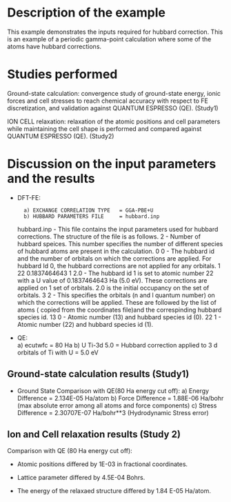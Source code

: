 Description of the example
==========================
This example demonstrates the inputs required for hubbard correction. This is an example of a periodic gamma-point calculation where some of the atoms have hubbard corrections.
 
Studies performed
=======================

Ground-state calculation: convergence study of ground-state energy, ionic forces and cell stresses to reach chemical accuracy with respect to FE discretization, and validation against QUANTUM ESPRESSO (QE). (Study1)

ION CELL relaxation: relaxation of the atomic positions and cell parameters while maintaining the cell shape is performed and compared against QUANTUM ESPRESSO (QE). (Study2) 

Discussion on the input parameters and the results
==================================================
* DFT-FE:

        a) EXCHANGE CORRELATION TYPE   = GGA-PBE+U
        b) HUBBARD PARAMETERS FILE     = hubbard.inp  

    hubbard.inp - This file contains the input parameters used for hubbard corrections. The structure of the file is as follows. 
   2 - Number of hubbard speices. This number specifies the number of different species of hubbard atoms are present in the calculation. 
   0 0 - The hubbard id and the number of orbitals on which the corrections are applied. For hubbard Id 0, the hubbard corrections are not applied for any orbitals. 
   1 22 0.1837464643 1 2.0 - The hubbard id 1 is set to atomic number 22 with a U value of 0.1837464643 Ha (5.0 eV). These corrections are applied on 1 set of orbitals. 2.0 is the initial occupancy on the set of orbitals.
   3 2 - This specifies the orbitals (n and l quantum number) on which the corrections will be applied.
   These are followed by the list of atoms  ( copied from the coordinates file)and the correspinding hubbard species id. 
   13 0 - Atomic number (13) and hubbard species id (0).
   22 1 - Atomic number (22) and hubbard species id (1). 
   
* QE:  
        a) ecutwfc                  = 80 Ha 
        b) U Ti-3d 5.0              = Hubbard correction applied to 3 d orbitals of Ti with U = 5.0 eV

Ground-state calculation results (Study1)
--------------------------------

* Ground State Comparison with QE(80 Ha energy cut off):
    a) Energy Difference = 2.134E-05 Ha/atom
    b) Force Difference = 1.88E-06 Ha/bohr (max absolute error among all atoms and force components)
    c) Stress Difference = 2.30707E-07 Ha/bohr**3 (Hydrodynamic Stress error)


Ion and Cell relaxation results (Study 2)
--------------------------------

Comparison with QE (80 Ha energy cut off):

* Atomic positions differed by 1E-03 in fractional coordinates. 

* Lattice parameter differed by 4.5E-04 Bohrs. 

* The energy of the relaxaed structure differed by 1.84 E-05 Ha/atom. 
 
